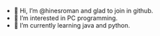 - 👋 Hi, I’m @hinesroman and glad to join in github.
- 👀 I’m interested in PC programming.
- 🌱 I’m currently learning java and python.
